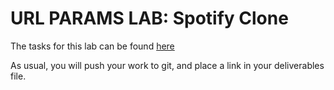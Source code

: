 
# URL PARAMS LAB: Spotify Clone

The tasks for this lab can be found 
<a href="https://www.evernote.com/l/AZsMsBzIuvlCg4mEwrgKWpW4Eg4GORyJFIw/">here</a>

As usual, you will push your work to git, and place a link in your deliverables file.